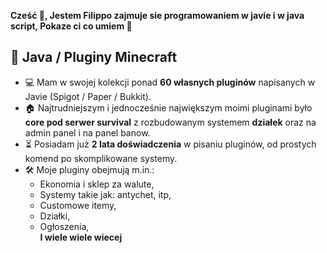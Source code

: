 __**Cześć 🧤**, Jestem Filippo zajmuje sie programowaniem w javie i w java script, Pokaze ci co umiem 🔩__

## 📂 Java / Pluginy Minecraft
- 💻 Mam w swojej kolekcji ponad **60 własnych pluginów** napisanych w Javie (Spigot / Paper / Bukkit).  
- 🏠 Najtrudniejszym i jednocześnie największym moimi pluginami było **core pod serwer survival** z rozbudowanym systemem **działek** oraz na admin panel i na panel banow.  
- ⏳ Posiadam już **2 lata doświadczenia** w pisaniu pluginów, od prostych komend po skomplikowane systemy.  
- 🛠️ Moje pluginy obejmują m.in.:  
  - Ekonomia i sklep za walute,  
  - Systemy takie jak: antychet, itp,  
  - Customowe itemy,  
  - Działki,  
  - Ogłoszenia,  
**I wiele wiele wiecej**

